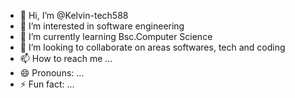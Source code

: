 - 👋 Hi, I’m @Kelvin-tech588
- 👀 I’m interested in software engineering 
- 🌱 I’m currently learning Bsc.Computer Science 
- 💞️ I’m looking to collaborate on areas softwares, tech and coding 
- 📫 How to reach me ...
- 😄 Pronouns: ...
- ⚡ Fun fact: ...

<!---
Kelvin-tech588/Kelvin-tech588 is a ✨ special ✨ repository because its `README.md` (this file) appears on your GitHub profile.
You can click the Preview link to take a look at your changes.
--->
